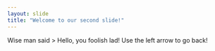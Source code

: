 ```yaml
---
layout: slide
title: "Welcome to our second slide!"
---
```

Wise man said > Hello, you foolish lad!
Use the left arrow to go back!
